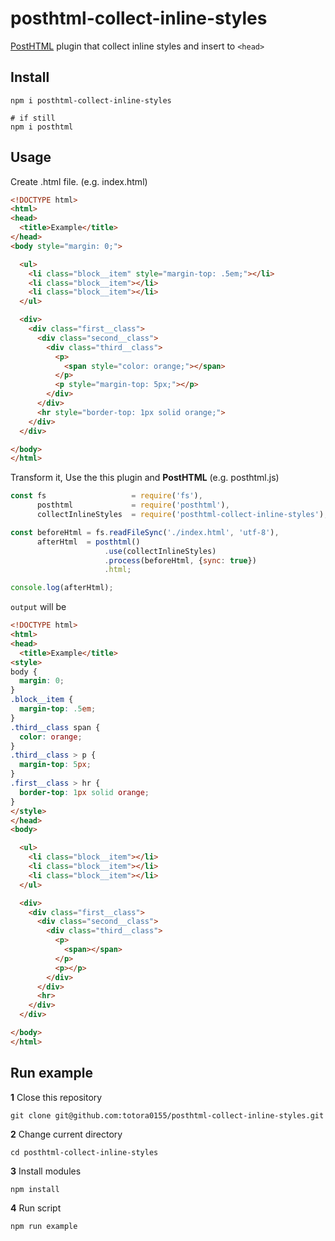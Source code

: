# posthtml-collect-inline-styles

[PostHTML](https://github.com/posthtml/posthtml) plugin that collect inline styles and insert to `<head>`

## Install

```
npm i posthtml-collect-inline-styles

# if still
npm i posthtml
```

## Usage

Create .html file. (e.g. index.html)
```html
<!DOCTYPE html>
<html>
<head>
  <title>Example</title>
</head>
<body style="margin: 0;">

  <ul>
    <li class="block__item" style="margin-top: .5em;"></li>
    <li class="block__item"></li>
    <li class="block__item"></li>
  </ul>

  <div>
    <div class="first__class">
      <div class="second__class">
        <div class="third__class">
          <p>
            <span style="color: orange;"></span>
          </p>
          <p style="margin-top: 5px;"></p>
        </div>
      </div>
      <hr style="border-top: 1px solid orange;">
    </div>
  </div>

</body>
</html>

```

Transform it, Use the this plugin and **PostHTML** (e.g. posthtml.js)
```javascript
const fs                   = require('fs'),
      posthtml             = require('posthtml'),
      collectInlineStyles  = require('posthtml-collect-inline-styles');

const beforeHtml = fs.readFileSync('./index.html', 'utf-8'),
      afterHtml  = posthtml()
                     .use(collectInlineStyles)
                     .process(beforeHtml, {sync: true})
                     .html;

console.log(afterHtml);

```

`output` will be
```html
<!DOCTYPE html>
<html>
<head>
  <title>Example</title>
<style>
body {
  margin: 0;
}
.block__item {
  margin-top: .5em;
}
.third__class span {
  color: orange;
}
.third__class > p {
  margin-top: 5px;
}
.first__class > hr {
  border-top: 1px solid orange;
}
</style>
</head>
<body>

  <ul>
    <li class="block__item"></li>
    <li class="block__item"></li>
    <li class="block__item"></li>
  </ul>

  <div>
    <div class="first__class">
      <div class="second__class">
        <div class="third__class">
          <p>
            <span></span>
          </p>
          <p></p>
        </div>
      </div>
      <hr>
    </div>
  </div>

</body>
</html>

```

## Run example

**1** Close this repository

```
git clone git@github.com:totora0155/posthtml-collect-inline-styles.git
```

**2** Change current directory
```
cd posthtml-collect-inline-styles
```

**3** Install modules
```
npm install
```

**4** Run script
```
npm run example
```
